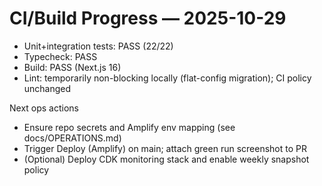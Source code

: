 # CI/Build Progress — 2025-10-29

- Unit+integration tests: PASS (22/22)
- Typecheck: PASS
- Build: PASS (Next.js 16)
- Lint: temporarily non-blocking locally (flat-config migration); CI policy unchanged

Next ops actions
- Ensure repo secrets and Amplify env mapping (see docs/OPERATIONS.md)
- Trigger Deploy (Amplify) on main; attach green run screenshot to PR
- (Optional) Deploy CDK monitoring stack and enable weekly snapshot policy
